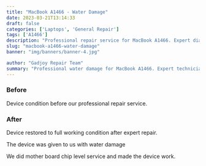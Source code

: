 ```yaml
---
title: "MacBook A1466 - Water Damage"
date: 2023-03-21T13:14:33
draft: false
categories: ['Laptops', 'General Repair']
tags: ['A1466']
description: "Professional repair service for MacBook A1466. Expert diagnosis and quality repairs in Bangalore."
slug: "macbook-a1466-water-damage"
banner: "img/banners/banner-4.jpg"

author: "Gadjoy Repair Team"
summary: "Professional water damage for MacBook A1466. Expert technicians, quality parts, warranty included."
---
```


### Before

Device condition before our professional repair service.

### After

Device restored to full working condition after expert repair.

The device was given to us with water damage

We did mother board chip level service and made the device work.